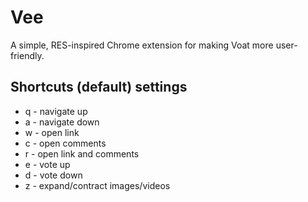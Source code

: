 # Vee

A simple, RES-inspired Chrome extension for making Voat more user-friendly.

## Shortcuts (default) settings

* q - navigate up
* a - navigate down
* w - open link
* c - open comments
* r - open link and comments
* e - vote up
* d - vote down
* z - expand/contract images/videos
